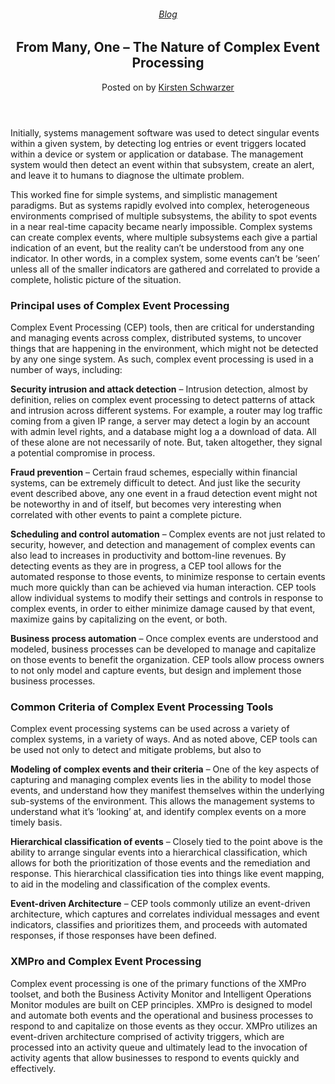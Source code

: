 
<article class="post-4189 post type-post status-publish format-standard has-post-thumbnail hentry category-blog" id="post-4189">
<div class="article-inner">
<header class="entry-header">
<div class="entry-header-text entry-header-text-top text-center">
<h6 class="entry-category is-xsmall"><a href="https://xmpro.com/category/blog/" rel="category tag">Blog</a></h6><h1 class="entry-title">From Many, One – The Nature of Complex Event Processing</h1><div class="entry-divider is-divider small"></div>
<div class="entry-meta uppercase is-xsmall">
<span class="posted-on">Posted on <a href="https://xmpro.com/the-nature-of-complex-event-processing/" rel="bookmark"></a></span> <span class="byline">by <span class="meta-author vcard"><a class="url fn n" href="https://xmpro.com/author/kschwarzer/">Kirsten Schwarzer</a></span></span> </div>
</div>
</header>
<div class="entry-content single-page">
<p>Initially, systems management software was used to detect singular events within a given system, by detecting log entries or event triggers located within a device or system or application or database. The management system would then detect an event within that subsystem, create an alert, and leave it to humans to diagnose the ultimate problem.</p>
<p>This worked fine for simple systems, and simplistic management paradigms. But as systems rapidly evolved into complex, heterogeneous environments comprised of multiple subsystems, the ability to spot events in a near real-time capacity became nearly impossible. Complex systems can create complex events, where multiple subsystems each give a partial indication of an event, but the reality can’t be understood from any one indicator. In other words, in a complex system, some events can’t be ‘seen’ unless all of the smaller indicators are gathered and correlated to provide a complete, holistic picture of the situation.</p>
<h3>Principal uses of Complex Event Processing</h3>
<p>Complex Event Processing (CEP) tools, then are critical for understanding and managing events across complex, distributed systems, to uncover things that are happening in the environment, which might not be detected by any one singe system. As such, complex event processing is used in a number of ways, including:</p>
<p><strong>Security intrusion and attack detection</strong> – Intrusion detection, almost by definition, relies on complex event processing to detect patterns of attack and intrusion across different systems. For example, a router may log traffic coming from a given IP range, a server may detect a login by an account with admin level rights, and a database might log a a download of data. All of these alone are not necessarily of note. But, taken altogether, they signal a potential compromise in process.</p>
<p><strong>Fraud prevention</strong> – Certain fraud schemes, especially within financial systems, can be extremely difficult to detect. And just like the security event described above, any one event in a fraud detection event might not be noteworthy in and of itself, but becomes very interesting when correlated with other events to paint a complete picture.</p>
<p><strong>Scheduling and control automation</strong> – Complex events are not just related to security, however, and detection and management of complex events can also lead to increases in productivity and bottom-line revenues. By detecting events as they are in progress, a CEP tool allows for the automated response to those events, to minimize response to certain events much more quickly than can be achieved via human interaction. CEP tools allow individual systems to modify their settings and controls in response to complex events, in order to either minimize damage caused by that event, maximize gains by capitalizing on the event, or both.</p>
<p><strong>Business process automation</strong> – Once complex events are understood and modeled, business processes can be developed to manage and capitalize on those events to benefit the organization. CEP tools allow process owners to not only model and capture events, but design and implement those business processes.</p>
<h3>Common Criteria of Complex Event Processing Tools</h3>
<p>Complex event processing systems can be used across a variety of complex systems, in a variety of ways. And as noted above, CEP tools can be used not only to detect and mitigate problems, but also to</p>
<p><strong>Modeling of complex events and their criteria</strong> – One of the key aspects of capturing and managing complex events lies in the ability to model those events, and understand how they manifest themselves within the underlying sub-systems of the environment. This allows the management systems to understand what it’s ‘looking’ at, and identify complex events on a more timely basis.</p>
<p><strong>Hierarchical classification of events</strong> – Closely tied to the point above is the ability to arrange singular events into a hierarchical classification, which allows for both the prioritization of those events and the remediation and response. This hierarchical classification ties into things like event mapping, to aid in the modeling and classification of the complex events.</p>
<p><strong>Event-driven Architecture</strong> – CEP tools commonly utilize an event-driven architecture, which captures and correlates individual messages and event indicators, classifies and prioritizes them, and proceeds with automated responses, if those responses have been defined.</p>
<h3>XMPro and Complex Event Processing</h3>
<p>Complex event processing is one of the primary functions of the XMPro toolset, and both the Business Activity Monitor and Intelligent Operations Monitor modules are built on CEP principles. XMPro is designed to model and automate both events and the operational and business processes to respond to and capitalize on those events as they occur. XMPro utilizes an event-driven architecture comprised of activity triggers, which are processed into an activity queue and ultimately lead to the invocation of activity agents that allow businesses to respond to events quickly and effectively. </p>
<div class="blog-share text-center"><div class="is-divider medium"></div><div class="social-icons share-icons share-row relative"><a aria-label="Share on WhatsApp" class="icon button circle is-outline tooltip whatsapp show-for-medium" data-action="share/whatsapp/share" href="whatsapp://send?text=From%20Many%2C%20One%20%26%238211%3B%20The%20Nature%20of%20Complex%20Event%20Processing - https://xmpro.com/the-nature-of-complex-event-processing/" title="Share on WhatsApp"><i class="icon-whatsapp"></i></a><a aria-label="Share on Facebook" class="icon button circle is-outline tooltip facebook" data-label="Facebook" href="https://www.facebook.com/sharer.php?u=https://xmpro.com/the-nature-of-complex-event-processing/" onclick="window.open(this.href,this.title,'width=500,height=500,top=300px,left=300px'); return false;" rel="noopener nofollow" target="_blank" title="Share on Facebook"><i class="icon-facebook"></i></a><a aria-label="Share on Twitter" class="icon button circle is-outline tooltip twitter" href="https://twitter.com/share?url=https://xmpro.com/the-nature-of-complex-event-processing/" onclick="window.open(this.href,this.title,'width=500,height=500,top=300px,left=300px'); return false;" rel="noopener nofollow" target="_blank" title="Share on Twitter"><i class="icon-twitter"></i></a><a aria-label="Email to a Friend" class="icon button circle is-outline tooltip email" href="/cdn-cgi/l/email-protection#2c135f594e46494f58116a5e4341091e1c614d4255091e6f091e1c634249091e1c091e1a091e1f141e1d1d091f6e091e1c784449091e1c624d58595e49091e1c434a091e1c6f43415c404954091e1c695a494258091e1c7c5e434f495f5f45424b0a4e434855116f44494f47091e1c5844455f091e1c435958091f6d091e1c4458585c5f091f6d091e6a091e6a54415c5e43024f4341091e6a58444901424d58595e4901434a014f43415c40495401495a494258015c5e434f495f5f45424b091e6a" rel="nofollow" title="Email to a Friend"><i class="icon-envelop"></i></a><a aria-label="Pin on Pinterest" class="icon button circle is-outline tooltip pinterest" href="https://pinterest.com/pin/create/button?url=https://xmpro.com/the-nature-of-complex-event-processing/&amp;media=https://xmpro.com/wp-content/uploads/2015/06/Complex-Event-Processing.png&amp;description=From%20Many%2C%20One%20%26%238211%3B%20The%20Nature%20of%20Complex%20Event%20Processing" onclick="window.open(this.href,this.title,'width=500,height=500,top=300px,left=300px'); return false;" rel="noopener nofollow" target="_blank" title="Pin on Pinterest"><i class="icon-pinterest"></i></a><a aria-label="Share on LinkedIn" class="icon button circle is-outline tooltip linkedin" href="https://www.linkedin.com/shareArticle?mini=true&amp;url=https://xmpro.com/the-nature-of-complex-event-processing/&amp;title=From%20Many%2C%20One%20%26%238211%3B%20The%20Nature%20of%20Complex%20Event%20Processing" onclick="window.open(this.href,this.title,'width=500,height=500,top=300px,left=300px'); return false;" rel="noopener nofollow" target="_blank" title="Share on LinkedIn"><i class="icon-linkedin"></i></a></div></div></div>
<nav class="navigation-post" id="nav-below" role="navigation">
<div class="flex-row next-prev-nav bt bb">
<div class="flex-col flex-grow nav-prev text-left">

</div>

</div>
</nav>
</div>
</article>
<div class="comments-area" id="comments">
</div>
